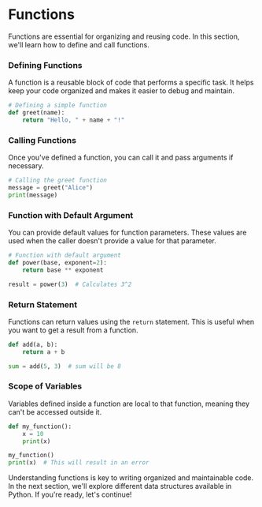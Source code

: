 # Functions

Functions are essential for organizing and reusing code. In this section, we'll learn how to define and call functions.

### Defining Functions

A function is a reusable block of code that performs a specific task. It helps keep your code organized and makes it easier to debug and maintain.

```python
# Defining a simple function
def greet(name):
    return "Hello, " + name + "!"
```

### Calling Functions

Once you've defined a function, you can call it and pass arguments if necessary.

```python
# Calling the greet function
message = greet("Alice")
print(message)
```

### Function with Default Argument

You can provide default values for function parameters. These values are used when the caller doesn't provide a value for that parameter.

```python
# Function with default argument
def power(base, exponent=2):
    return base ** exponent

result = power(3)  # Calculates 3^2
```

### Return Statement

Functions can return values using the `return` statement. This is useful when you want to get a result from a function.

```python
def add(a, b):
    return a + b

sum = add(5, 3)  # sum will be 8
```

### Scope of Variables

Variables defined inside a function are local to that function, meaning they can't be accessed outside it.

```python
def my_function():
    x = 10
    print(x)

my_function()
print(x)  # This will result in an error
```

Understanding functions is key to writing organized and maintainable code. In the next section, we'll explore different data structures available in Python. If you're ready, let's continue!
